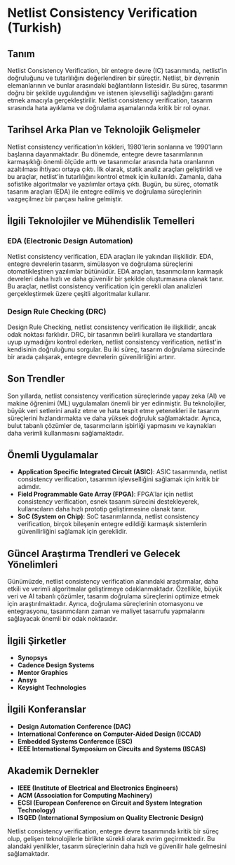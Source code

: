 # Netlist Consistency Verification (Turkish)

## Tanım

Netlist Consistency Verification, bir entegre devre (IC) tasarımında, netlist'in doğruluğunu ve tutarlılığını değerlendiren bir süreçtir. Netlist, bir devrenin elemanlarının ve bunlar arasındaki bağlantıların listesidir. Bu süreç, tasarımın doğru bir şekilde uygulandığını ve istenen işlevselliği sağladığını garanti etmek amacıyla gerçekleştirilir. Netlist consistency verification, tasarım sırasında hata ayıklama ve doğrulama aşamalarında kritik bir rol oynar.

## Tarihsel Arka Plan ve Teknolojik Gelişmeler

Netlist consistency verification’ın kökleri, 1980'lerin sonlarına ve 1990'ların başlarına dayanmaktadır. Bu dönemde, entegre devre tasarımlarının karmaşıklığı önemli ölçüde arttı ve tasarımcılar arasında hata oranlarının azaltılması ihtiyacı ortaya çıktı. İlk olarak, statik analiz araçları geliştirildi ve bu araçlar, netlist'in tutarlılığını kontrol etmek için kullanıldı. Zamanla, daha sofistike algoritmalar ve yazılımlar ortaya çıktı. Bugün, bu süreç, otomatik tasarım araçları (EDA) ile entegre edilmiş ve doğrulama süreçlerinin vazgeçilmez bir parçası haline gelmiştir.

## İlgili Teknolojiler ve Mühendislik Temelleri

### EDA (Electronic Design Automation)

Netlist consistency verification, EDA araçları ile yakından ilişkilidir. EDA, entegre devrelerin tasarım, simülasyon ve doğrulama süreçlerini otomatikleştiren yazılımlar bütünüdür. EDA araçları, tasarımcıların karmaşık devreleri daha hızlı ve daha güvenilir bir şekilde oluşturmasına olanak tanır. Bu araçlar, netlist consistency verification için gerekli olan analizleri gerçekleştirmek üzere çeşitli algoritmalar kullanır.

### Design Rule Checking (DRC)

Design Rule Checking, netlist consistency verification ile ilişkilidir, ancak odak noktası farklıdır. DRC, bir tasarımın belirli kurallara ve standartlara uyup uymadığını kontrol ederken, netlist consistency verification, netlist'in kendisinin doğruluğunu sorgular. Bu iki süreç, tasarım doğrulama sürecinde bir arada çalışarak, entegre devrelerin güvenilirliğini artırır.

## Son Trendler

Son yıllarda, netlist consistency verification süreçlerinde yapay zeka (AI) ve makine öğrenimi (ML) uygulamaları önemli bir yer edinmiştir. Bu teknolojiler, büyük veri setlerini analiz etme ve hata tespit etme yetenekleri ile tasarım süreçlerini hızlandırmakta ve daha yüksek doğruluk sağlamaktadır. Ayrıca, bulut tabanlı çözümler de, tasarımcıların işbirliği yapmasını ve kaynakları daha verimli kullanmasını sağlamaktadır.

## Önemli Uygulamalar

- **Application Specific Integrated Circuit (ASIC)**: ASIC tasarımında, netlist consistency verification, tasarımın işlevselliğini sağlamak için kritik bir adımdır.
- **Field Programmable Gate Array (FPGA)**: FPGA'lar için netlist consistency verification, esnek tasarım sürecini destekleyerek, kullanıcıların daha hızlı prototip geliştirmesine olanak tanır.
- **SoC (System on Chip)**: SoC tasarımlarında, netlist consistency verification, birçok bileşenin entegre edildiği karmaşık sistemlerin güvenilirliğini sağlamak için gereklidir.

## Güncel Araştırma Trendleri ve Gelecek Yönelimleri

Günümüzde, netlist consistency verification alanındaki araştırmalar, daha etkili ve verimli algoritmalar geliştirmeye odaklanmaktadır. Özellikle, büyük veri ve AI tabanlı çözümler, tasarım doğrulama süreçlerini optimize etmek için araştırılmaktadır. Ayrıca, doğrulama süreçlerinin otomasyonu ve entegrasyonu, tasarımcıların zaman ve maliyet tasarrufu yapmalarını sağlayacak önemli bir odak noktasıdır.

## İlgili Şirketler

- **Synopsys**
- **Cadence Design Systems**
- **Mentor Graphics**
- **Ansys**
- **Keysight Technologies**

## İlgili Konferanslar

- **Design Automation Conference (DAC)**
- **International Conference on Computer-Aided Design (ICCAD)**
- **Embedded Systems Conference (ESC)**
- **IEEE International Symposium on Circuits and Systems (ISCAS)**

## Akademik Dernekler

- **IEEE (Institute of Electrical and Electronics Engineers)**
- **ACM (Association for Computing Machinery)**
- **ECSI (European Conference on Circuit and System Integration Technology)**
- **ISQED (International Symposium on Quality Electronic Design)**

Netlist consistency verification, entegre devre tasarımında kritik bir süreç olup, gelişen teknolojilerle birlikte sürekli olarak evrim geçirmektedir. Bu alandaki yenilikler, tasarım süreçlerinin daha hızlı ve güvenilir hale gelmesini sağlamaktadır.